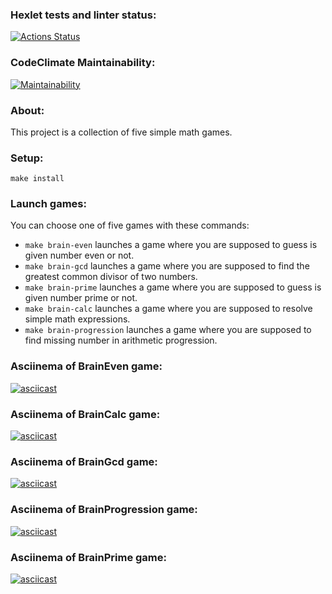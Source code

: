### Hexlet tests and linter status:
[![Actions Status](https://github.com/subthored/php-project-45/actions/workflows/hexlet-check.yml/badge.svg)](https://github.com/subthored/php-project-45/actions)

### CodeClimate Maintainability:
[![Maintainability](https://api.codeclimate.com/v1/badges/f4a4a37324c9e2ada926/maintainability)](https://codeclimate.com/github/subthored/php-project-45/maintainability)

### About:
This project is a collection of five simple math games. 

### Setup:
`make install`

### Launch games:
You can choose one of five games with these commands:

- `make brain-even` launches a game where you are supposed to guess is given number even or not.
- `make brain-gcd` launches a game where you are supposed to find the greatest common divisor of two numbers.
- `make brain-prime` launches a game where you are supposed to guess is given number prime or not.
- `make brain-calc` launches a game where you are supposed to resolve simple math expressions.
- `make brain-progression` launches a game where you are supposed to find missing number in arithmetic progression.

### Asciinema of BrainEven game:
[![asciicast](https://asciinema.org/a/V9ym56ueSYGl0ZDLGssGs9ObN.svg)](https://asciinema.org/a/V9ym56ueSYGl0ZDLGssGs9ObN)

### Asciinema of BrainCalc game:
[![asciicast](https://asciinema.org/a/jiMVBBK66wpbAQYR2tGs6MqeB.svg)](https://asciinema.org/a/jiMVBBK66wpbAQYR2tGs6MqeB)

### Asciinema of BrainGcd game:
[![asciicast](https://asciinema.org/a/qAgrcsbwRNhzN4cYiDUH4ZoZy.svg)](https://asciinema.org/a/qAgrcsbwRNhzN4cYiDUH4ZoZy)

### Asciinema of BrainProgression game:
[![asciicast](https://asciinema.org/a/z6OtYoqKGiERnJHdqlIeIPoLu.svg)](https://asciinema.org/a/z6OtYoqKGiERnJHdqlIeIPoLu)

### Asciinema of BrainPrime game:
[![asciicast](https://asciinema.org/a/J4rJQM5l30aCMb6mLaRh8EOKt.svg)](https://asciinema.org/a/J4rJQM5l30aCMb6mLaRh8EOKt)